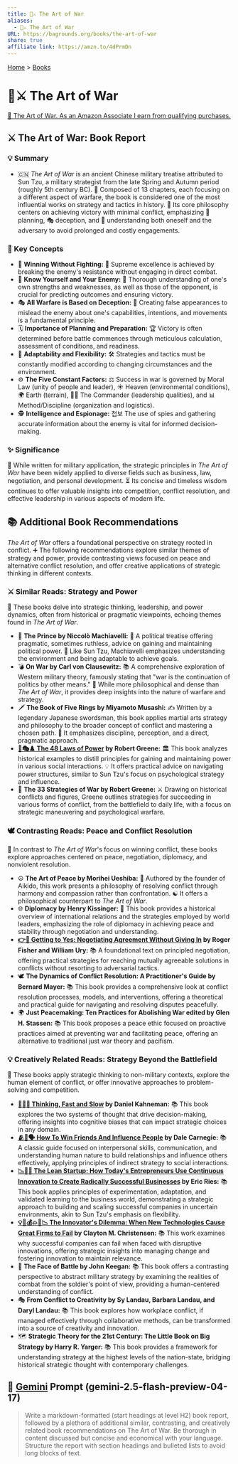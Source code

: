 ```yaml
---
title: 🎨⚔️ The Art of War
aliases:
  - 🎨⚔️ The Art of War
URL: https://bagrounds.org/books/the-art-of-war
share: true
affiliate link: https://amzn.to/4dPrmDn
---
```

[Home](../index.md) > [Books](./index.md)  
# 🎨⚔️ The Art of War  
[🛒 The Art of War. As an Amazon Associate I earn from qualifying purchases.](https://amzn.to/4dPrmDn)  
  
## ⚔️ The Art of War: Book Report  
  
### 💡 Summary  
  
* 🇨🇳 *The Art of War* is an ancient Chinese military treatise attributed to Sun Tzu, a military strategist from the late Spring and Autumn period (roughly 5th century BC). 📜 Composed of 13 chapters, each focusing on a different aspect of warfare, the book is considered one of the most influential works on strategy and tactics in history. 🎯 Its core philosophy centers on achieving victory with minimal conflict, emphasizing 🧭 planning, 🎭 deception, and 🧠 understanding both oneself and the adversary to avoid prolonged and costly engagements.  
  
### 🔑 Key Concepts  
  
* 🥇 **Winning Without Fighting:** 🚫 Supreme excellence is achieved by breaking the enemy's resistance without engaging in direct combat.  
* 🤝 **Know Yourself and Your Enemy:** 🧠 Thorough understanding of one's own strengths and weaknesses, as well as those of the opponent, is crucial for predicting outcomes and ensuring victory.  
* 🎭 **All Warfare is Based on Deception:** 🤥 Creating false appearances to mislead the enemy about one's capabilities, intentions, and movements is a fundamental principle.  
* 🗓️ **Importance of Planning and Preparation:** 🏆 Victory is often determined before battle commences through meticulous calculation, assessment of conditions, and readiness.  
* 🔄 **Adaptability and Flexibility:** 🛠️ Strategies and tactics must be constantly modified according to changing circumstances and the environment.  
* ⚙️ **The Five Constant Factors:** ⚖️ Success in war is governed by Moral Law (unity of people and leader), ☀️ Heaven (environmental conditions), 🌍 Earth (terrain), 👨‍✈️ The Commander (leadership qualities), and 📊 Method/Discipline (organization and logistics).  
* 🕵️ **Intelligence and Espionage:** 첩보 The use of spies and gathering accurate information about the enemy is vital for informed decision-making.  
  
### ✨ Significance  
  
💼 While written for military application, the strategic principles in *The Art of War* have been widely applied to diverse fields such as business, law, negotiation, and personal development. ⏳ Its concise and timeless wisdom continues to offer valuable insights into competition, conflict resolution, and effective leadership in various aspects of modern life.  
  
## 📚 Additional Book Recommendations  
  
*The Art of War* offers a foundational perspective on strategy rooted in conflict. ➕ The following recommendations explore similar themes of strategy and power, provide contrasting views focused on peace and alternative conflict resolution, and offer creative applications of strategic thinking in different contexts.  
  
### ⚔️ Similar Reads: Strategy and Power  
  
📜 These books delve into strategic thinking, leadership, and power dynamics, often from historical or pragmatic viewpoints, echoing themes found in *The Art of War*.  
  
* 👑 **The Prince by Niccolò Machiavelli:** 📜 A political treatise offering pragmatic, sometimes ruthless, advice on gaining and maintaining political power. 🤝 Like Sun Tzu, Machiavelli emphasizes understanding the environment and being adaptable to achieve goals.  
* 💣 **On War by Carl von Clausewitz:** 📚 A comprehensive exploration of Western military theory, famously stating that "war is the continuation of politics by other means." 🤔 While more philosophical and dense than *The Art of War*, it provides deep insights into the nature of warfare and strategy.  
* 🗡️ **The Book of Five Rings by Miyamoto Musashi:** ✍️ Written by a legendary Japanese swordsman, this book applies martial arts strategy and philosophy to the broader concept of conflict and mastering a chosen path. 🧘 It emphasizes discipline, perception, and a direct, pragmatic approach.  
* **[👑🎭♟️ The 48 Laws of Power](./the-48-laws-of-power.md) by Robert Greene:** 🏛️ This book analyzes historical examples to distill principles for gaining and maintaining power in various social interactions. 💡 It offers practical advice on navigating power structures, similar to Sun Tzu's focus on psychological strategy and influence.  
* 🎯 **The 33 Strategies of War by Robert Greene:** ⚔️ Drawing on historical conflicts and figures, Greene outlines strategies for succeeding in various forms of conflict, from the battlefield to daily life, with a focus on strategic maneuvering and psychological warfare.  
  
### 🕊️ Contrasting Reads: Peace and Conflict Resolution  
  
🤝 In contrast to *The Art of War*'s focus on winning conflict, these books explore approaches centered on peace, negotiation, diplomacy, and nonviolent resolution.  
  
* ☮️ **The Art of Peace by Morihei Ueshiba:** 🌿 Authored by the founder of Aikido, this work presents a philosophy of resolving conflict through harmony and compassion rather than confrontation. ☯️ It offers a philosophical counterpart to *The Art of War*.  
* 🌐 **Diplomacy by Henry Kissinger:** 📜 This book provides a historical overview of international relations and the strategies employed by world leaders, emphasizing the role of diplomacy in achieving peace and stability through negotiation and understanding.  
* **[👉🤝 Getting to Yes: Negotiating Agreement Without Giving In](./getting-to-yes-negotiating-agreement-without-giving-in.md) by Roger Fisher and William Ury:** 📚 A foundational text on principled negotiation, offering practical strategies for reaching mutually agreeable solutions in conflicts without resorting to adversarial tactics.  
* 🕊️ **The Dynamics of Conflict Resolution: A Practitioner's Guide by Bernard Mayer:** 📚 This book provides a comprehensive look at conflict resolution processes, models, and interventions, offering a theoretical and practical guide for navigating and resolving disputes peacefully.  
* 🌍 **Just Peacemaking: Ten Practices for Abolishing War edited by Glen H. Stassen:** 📚 This book proposes a peace ethic focused on proactive practices aimed at preventing war and facilitating peace, offering an alternative to traditional just war theory and pacifism.  
  
### 💡 Creatively Related Reads: Strategy Beyond the Battlefield  
  
🎨 These books apply strategic thinking to non-military contexts, explore the human element of conflict, or offer innovative approaches to problem-solving and competition.  
  
* **[🤔🐇🐢 Thinking, Fast and Slow](./thinking-fast-and-slow.md) by Daniel Kahneman:** 📚 This book explores the two systems of thought that drive decision-making, offering insights into cognitive biases that can impact strategic choices in any domain.  
* **[🫂🤝🗣️ How To Win Friends And Influence People](./how-to-win-friends-and-influence-people.md) by Dale Carnegie:** 📚 A classic guide focused on interpersonal skills, communication, and understanding human nature to build relationships and influence others effectively, applying principles of indirect strategy to social interactions.  
* **[📉🧪🚀 The Lean Startup: How Today's Entrepreneurs Use Continuous Innovation to Create Radically Successful Businesses](./the-lean-startup.md) by Eric Ries:** 📚 This book applies principles of experimentation, adaptation, and validated learning to the business world, demonstrating a strategic approach to building and scaling successful companies in uncertain environments, akin to Sun Tzu's emphasis on flexibility.  
* **[💡🤖💰💥🏢📉 The Innovator's Dilemma: When New Technologies Cause Great Firms to Fail](./the-innovators-dilemma.md) by Clayton M. Christensen:** 📚 This work examines why successful companies can fail when faced with disruptive innovations, offering strategic insights into managing change and fostering innovation to maintain relevance.  
* 👤 **The Face of Battle by John Keegan:** 📚 This book offers a contrasting perspective to abstract military strategy by examining the realities of combat from the soldier's point of view, providing a human-centered understanding of conflict.  
* 🎭 **From Conflict to Creativity by Sy Landau, Barbara Landau, and Daryl Landau:** 📚 This book explores how workplace conflict, if managed effectively through collaborative methods, can be transformed into a source of creativity and innovation.  
* 🗺️ **Strategic Theory for the 21st Century: The Little Book on Big Strategy by Harry R. Yarger:** 📚 This book provides a framework for understanding strategy at the highest levels of the nation-state, bridging historical strategic thought with contemporary challenges.  
  
## 💬 [Gemini](../software/gemini.md) Prompt (gemini-2.5-flash-preview-04-17)  
> Write a markdown-formatted (start headings at level H2) book report, followed by a plethora of additional similar, contrasting, and creatively related book recommendations on The Art of War. Be thorough in content discussed but concise and economical with your language. Structure the report with section headings and bulleted lists to avoid long blocks of text.